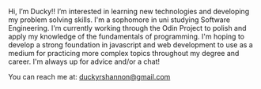 Hi, I’m Ducky!!
I’m interested in learning new technologies and developing my problem solving skills. I'm a sophomore in uni studying 
Software Engineering. I'm currently working through the Odin Project to polish and apply my knowledge of the fundamentals of programming. I'm hoping to develop a strong foundation in javascript and web development to use as a medium for practicing more complex topics throughout my degree and career. I'm always up for advice and/or a chat!

You can reach me at: duckyrshannon@gmail.com 



